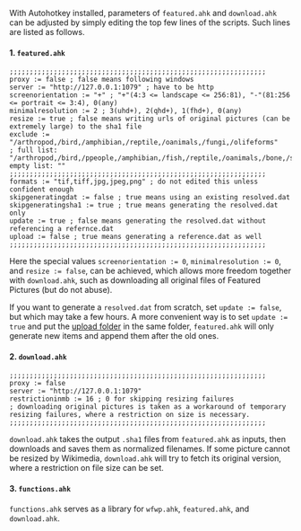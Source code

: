 With Autohotkey installed, parameters of `featured.ahk` and `download.ahk` can be adjusted by simply editing the top few lines of the scripts. Such lines are listed as follows.

#### 1. `featured.ahk`

```ahk
;;;;;;;;;;;;;;;;;;;;;;;;;;;;;;;;;;;;;;;;;;;;;;;;;;;;;;;;;;;;;;;;
proxy := false ; false means following windows
server := "http://127.0.0.1:1079" ; have to be http
screenorientation := "+" ; "+"(4:3 <= landscape <= 256:81), "-"(81:256 <= portrait <= 3:4), 0(any)
minimalresolution := 2 ; 3(uhd+), 2(qhd+), 1(fhd+), 0(any)
resize := true ; false means writing urls of original pictures (can be extremely large) to the sha1 file
exclude := "/arthropod,/bird,/amphibian,/reptile,/oanimals,/fungi,/olifeforms"
; full list: "/arthropod,/bird,/ppeople,/amphibian,/fish,/reptile,/oanimals,/bone,/shell,/plant,/fungi,/olifeforms", empty list: ""
;;;;;;;;;;;;;;;;;;;;;;;;;;;;;;;;;;;;;;;;;;;;;;;;;;;;;;;;;;;;;;;;
formats := "tif,tiff,jpg,jpeg,png" ; do not edited this unless confident enough
skipgeneratingdat := false ; true means using an existing resolved.dat
skipgeneratingsha1 := true ; true means generating the resolved.dat only
update := true ; false means generating the resolved.dat without referencing a refernce.dat
upload := false ; true means generating a reference.dat as well
;;;;;;;;;;;;;;;;;;;;;;;;;;;;;;;;;;;;;;;;;;;;;;;;;;;;;;;;;;;;;;;;
```

Here the special values `screenorientation := 0`, `minimalresolution := 0`, and `resize := false`, can be achieved, which allows more freedom together with `download.ahk`, such as downloading all original files of Featured Pictures (but do not abuse).

If you want to generate a `resolved.dat` from scratch, set `update := false`, but which may take a few hours. A more convenient way is to set `update := true` and put the [upload folder](https://github.com/fjn308/wfwp) in the same folder, `featured.ahk` will only generate new items and append them after the old ones.

#### 2. `download.ahk`

```ahk
;;;;;;;;;;;;;;;;;;;;;;;;;;;;;;;;;;;;;;;;;;;;;;;;;;;;;;;;;;;;;;;;
proxy := false
server := "http://127.0.0.1:1079"
restrictioninmb := 16 ; 0 for skipping resizing failures
; downloading original pictures is taken as a workaround of temporary resizing failures, where a restriction on size is necessary.
;;;;;;;;;;;;;;;;;;;;;;;;;;;;;;;;;;;;;;;;;;;;;;;;;;;;;;;;;;;;;;;;
```

`download.ahk` takes the output `.sha1` files from `featured.ahk` as inputs, then downloads and saves them as normalized filenames. If some picture cannot be resized by Wikimedia, `download.ahk` will try to fetch its original version, where a restriction on file size can be set.

#### 3. `functions.ahk`

`functions.ahk` serves as a library for `wfwp.ahk`, `featured.ahk`, and `download.ahk`.
